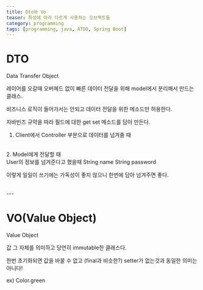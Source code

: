```yaml
---
title: Dto와 Vo
teaser: 특성에 따라 다르게 사용하는 오브젝트들
category: programming
tags: [programming, java, ATDD, Spring Boot]
---
```


<h1>DTO</h1>

<rb>Data Transfer Object</rb>  

레이어를 오갈때 오버헤드 없이 빠른 데이터 전달을 위해 model에서 분리해서 만드는 클래스.

비즈니스 로직이 들어가서는 안되고 데이터 전달을 위한 메소드만 허용한다.

자바빈즈 규약을 따라 필드에 대한 get set 메소드를 담아 만든다.
<br/>
1. Client에서 Controller 부분으로 데이터를 넘겨줄 때
<br/>
2. Model에게 전달할 때
<br/>
User의 정보를 넘겨준다고 했을때 <highlight>String name</highlight> <highlight>String password</highlight>

이렇게 일일이 쓰기에는 가독성이 좋지 않으니 한번에 담아 넘겨주면 좋다.


<br/>
---
<h1>VO(Value Object)</h1>

<rb>Value Object</rb>  

값 그 자체를 의미하고 당연히 immutable한 클래스다.

한번 초기화되면 값을 바꿀 수 없고 (final과 비슷한?) setter가 없는것과 동일한 의미는 아니다!

ex) Color.green
